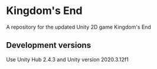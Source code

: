 # Kingdom's End
A repository for the updated Unity 2D game Kingdom's End

## Development versions
Use Unity Hub 2.4.3 and Unity version 2020.3.12f1